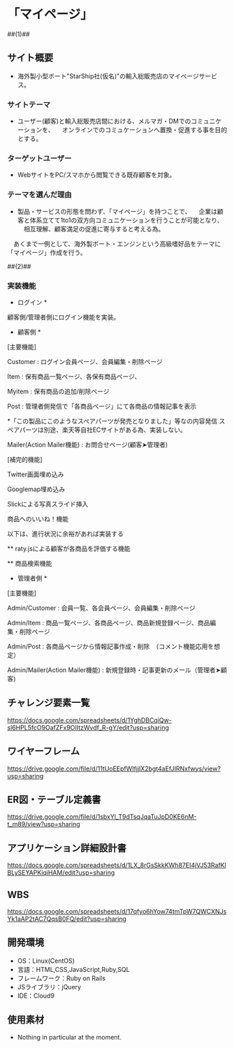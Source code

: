 # 「マイページ」

##(1)##

## サイト概要
* 海外製小型ボート"StarShip社(仮名)"の輸入総販売店のマイページサービス。

### サイトテーマ
* ユーザー(顧客)と輸入総販売店間における、メルマガ・DMでのコミュニケーションを、
　オンラインでのコミュケーションへ置換・促進する事を目的とする。　

### ターゲットユーザー
* WebサイトをPC/スマホから閲覧できる既存顧客を対象。

### テーマを選んだ理由
* 製品・サービスの形態を問わず、「マイページ」を持つことで、
　企業は顧客と体系立てて1to1の双方向コミュニケーションを行うことが可能となり、
　相互理解、顧客満足の促進に寄与すると考える為。

　あくまで一例として、海外製ボート・エンジンという高級嗜好品をテーマに「マイページ」作成を行う。

##(2)##

### 実装機能

* ログイン *

顧客側/管理者側にログイン機能を実装。



* 顧客側 *

[主要機能]

Customer : ログイン会員ページ、会員編集・削除ページ

Item : 保有商品一覧ページ、各保有商品ページ、

Myitem : 保有商品の追加/削除ページ

Post : 管理者側発信で「各商品ページ」にて各商品の情報記事を表示

*「この製品にこのようなスペアパーツが発売となりました」等なの内容発信
スペアパーツは別途、楽天等自社ECサイトがある為、実装しない。

Mailer(Action Mailer機能) : お問合せページ(顧客➤管理者)　

[補完的機能]

Twitter画面埋め込み

Googlemap埋め込み

Slickによる写真スライド挿入

商品へのいいね！機能

以下は、進行状況に余裕があれば実装する

** raty.jsによる顧客が各商品を評価する機能

** 商品検索機能




* 管理者側 *

[主要機能]

Admin/Customer : 会員一覧、各会員ページ、会員編集・削除ページ

Admin/Item : 商品一覧ページ、各商品ページ、商品新規登録ページ、商品編集・削除ページ

Admin/Post : 各商品ページから情報記事作成・削除　（コメント機能応用を想定）

Admin/Mailer(Action Mailer機能) : 新規登録時・記事更新のメール（管理者➤顧客)




## チャレンジ要素一覧

https://docs.google.com/spreadsheets/d/1YghDBCqiQw-sl6HPL5fcO9OafZFx9OIItzWvdf_R-gY/edit?usp=sharing

## ワイヤーフレーム

https://drive.google.com/file/d/11tUoEEpfWIfjjlX2bgt4aEfJIRNxfwys/view?usp=sharing

## ER図・テーブル定義書

https://drive.google.com/file/d/1sbxYl_T9dTsqJqaTuJpD0KE6nM-t_m89/view?usp=sharing

## アプリケーション詳細設計書

https://docs.google.com/spreadsheets/d/1LX_8rGsSkkKWh87EI4jVJ53RafKlBLySEYAPKiqiHAM/edit?usp=sharing

## WBS

https://docs.google.com/spreadsheets/d/17qfyo6hYow74tmTpW7QWCXNJsYk1aAP2tAC7QqsB0FQ/edit?usp=sharing



## 開発環境
- OS：Linux(CentOS)
- 言語：HTML,CSS,JavaScript,Ruby,SQL
- フレームワーク：Ruby on Rails
- JSライブラリ：jQuery
- IDE：Cloud9

## 使用素材
- Nothing in particular at the moment.
